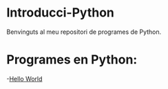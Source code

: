 # Introducci-Python

Benvinguts al meu repositori de programes de Python.

# Programes en Python:

-[Hello World](hello_world.py)
